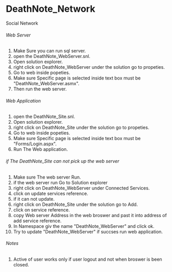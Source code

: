 # DeathNote_Network
Social Network

###### Web Server
1. Make Sure you can run sql server.
2. open the DeathNote_WebServer.snl.
3. Open solution explorer.
4. right click on DeathNote_WebServer under the solution go to propeties.
5. Go to web inside popeties.
6. Make sure Specific page is selected inside text box must be "DeathNote_WebServer.asmx".
7. Then run the web server.

 ###### Web Application
1. open the DeathNote_Site.snl.
3. Open solution explorer.
4. right click on DeathNote_Site under the solution go to propeties.
5. Go to web inside popeties.
6. Make sure Specific page is selected inside text box must be "Forms/Login.aspx".
7. Run The Web application.

 ###### if The DeathNote_Site can not pick up the web server
1. Make sure The web server Run.
2. if the web server run Go to Solution explorer
3. right click on DeathNote_WebServer under Connected Services.
4. click on update services reference.
5. if it can not update.
6. right click on DeathNote_Site under the solution go to Add.
7. click on service reference.
8. copy Web server Address in the web broswer and past it into address of add service reference.
9. In Namespace giv the name "DeathNote_WebServer" and click ok.
10. Try to update "DeathNote_WebServer" if succses run web application.


###### Notes
1. Active of user works only if user logout and not when broswer is been closed.
